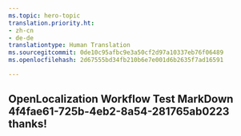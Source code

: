 ```yaml
---
ms.topic: hero-topic
translation.priority.ht:
- zh-cn
- de-de
translationtype: Human Translation
ms.sourcegitcommit: 0de10c95afbc9e3a50cf2d97a10337eb76f06489
ms.openlocfilehash: 2d67555bd34fb210b6e7e001d6b2635f7ad16591

---
```

## OpenLocalization Workflow Test MarkDown 4f4fae61-725b-4eb2-8a54-281765ab0223 thanks!



<!--HONumber=Aug16_HO4-->


